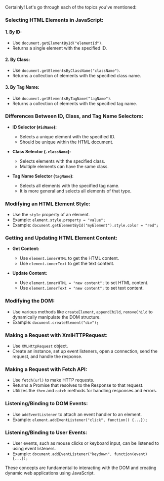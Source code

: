 Certainly! Let's go through each of the topics you've mentioned:

### Selecting HTML Elements in JavaScript:

#### 1. **By ID:**
   - Use `document.getElementById("elementId")`.
   - Returns a single element with the specified ID.

#### 2. **By Class:**
   - Use `document.getElementsByClassName("className")`.
   - Returns a collection of elements with the specified class name.

#### 3. **By Tag Name:**
   - Use `document.getElementsByTagName("tagName")`.
   - Returns a collection of elements with the specified tag name.

### Differences Between ID, Class, and Tag Name Selectors:

- **ID Selector (`#idName`):**
  - Selects a unique element with the specified ID.
  - Should be unique within the HTML document.

- **Class Selector (`.className`):**
  - Selects elements with the specified class.
  - Multiple elements can have the same class.

- **Tag Name Selector (`tagName`):**
  - Selects all elements with the specified tag name.
  - It is more general and selects all elements of that type.

### Modifying an HTML Element Style:

- Use the `style` property of an element.
- Example: `element.style.property = "value";`
- Example: `document.getElementById("myElement").style.color = "red";`

### Getting and Updating HTML Element Content:

- **Get Content:**
  - Use `element.innerHTML` to get the HTML content.
  - Use `element.innerText` to get the text content.

- **Update Content:**
  - Use `element.innerHTML = "new content";` to set HTML content.
  - Use `element.innerText = "new content";` to set text content.

### Modifying the DOM:

- Use various methods like `createElement`, `appendChild`, `removeChild` to dynamically manipulate the DOM structure.
- Example: `document.createElement("div");`

### Making a Request with XmlHTTPRequest:

- Use `XMLHttpRequest` object.
- Create an instance, set up event listeners, open a connection, send the request, and handle the response.

### Making a Request with Fetch API:

- Use `fetch(url)` to make HTTP requests.
- Returns a Promise that resolves to the Response to that request.
- Utilizes the `then` and `catch` methods for handling responses and errors.

### Listening/Binding to DOM Events:

- Use `addEventListener` to attach an event handler to an element.
- Example: `element.addEventListener("click", function() {...});`

### Listening/Binding to User Events:

- User events, such as mouse clicks or keyboard input, can be listened to using event listeners.
- Example: `document.addEventListener("keydown", function(event) {...});`

These concepts are fundamental to interacting with the DOM and creating dynamic web applications using JavaScript.

